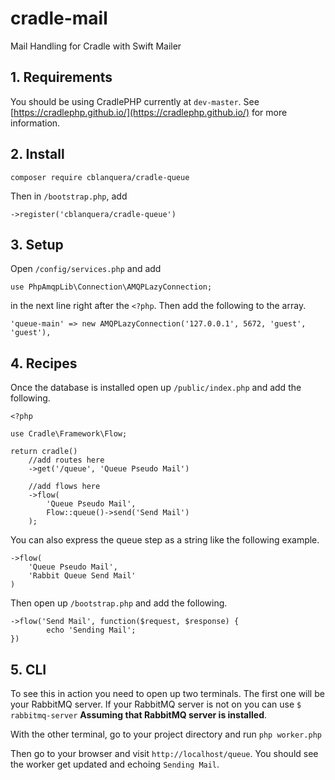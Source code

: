 # cradle-mail
Mail Handling for Cradle with Swift Mailer

## 1. Requirements

You should be using CradlePHP currently at `dev-master`. See
[https://cradlephp.github.io/](https://cradlephp.github.io/) for more information.

## 2. Install

```
composer require cblanquera/cradle-queue
```

Then in `/bootstrap.php`, add

```
->register('cblanquera/cradle-queue')
```

## 3. Setup

Open `/config/services.php` and add

```
use PhpAmqpLib\Connection\AMQPLazyConnection;
```

in the next line right after the `<?php`. Then add the following to the array.

```
'queue-main' => new AMQPLazyConnection('127.0.0.1', 5672, 'guest', 'guest'),
```

## 4. Recipes

Once the database is installed open up `/public/index.php` and add the following.

```
<?php

use Cradle\Framework\Flow;

return cradle()
    //add routes here
    ->get('/queue', 'Queue Pseudo Mail')

    //add flows here
    ->flow(
        'Queue Pseudo Mail',
        Flow::queue()->send('Send Mail')
    );
```

You can also express the queue step as a string like the following example.

```
->flow(
    'Queue Pseudo Mail',
    'Rabbit Queue Send Mail'
)
```

Then open up `/bootstrap.php` and add the following.

```
->flow('Send Mail', function($request, $response) {
        echo 'Sending Mail';
})
```

## 5. CLI

To see this in action you need to open up two terminals. The first one will be
your RabbitMQ server. If your RabbitMQ server is not on you can use `$ rabbitmq-server`
**Assuming that RabbitMQ server is installed**.

With the other terminal, go to your project directory and run `php worker.php`

Then go to your browser and visit `http://localhost/queue`. You should see the worker
get updated and echoing `Sending Mail`.
